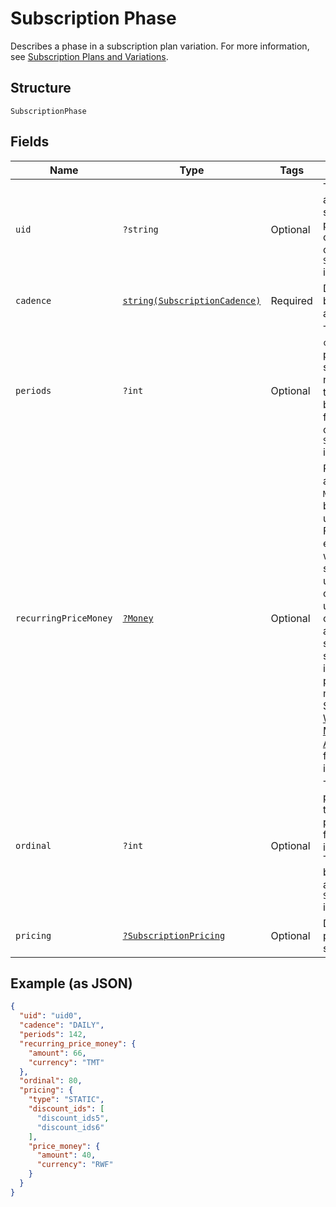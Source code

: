 
# Subscription Phase

Describes a phase in a subscription plan variation. For more information, see [Subscription Plans and Variations](https://developer.squareup.com/docs/subscriptions-api/plans-and-variations).

## Structure

`SubscriptionPhase`

## Fields

| Name | Type | Tags | Description | Getter | Setter |
|  --- | --- | --- | --- | --- | --- |
| `uid` | `?string` | Optional | The Square-assigned ID of the subscription phase. This field cannot be changed after a `SubscriptionPhase` is created. | getUid(): ?string | setUid(?string uid): void |
| `cadence` | [`string(SubscriptionCadence)`](../../doc/models/subscription-cadence.md) | Required | Determines the billing cadence of a [Subscription](../../doc/models/subscription.md) | getCadence(): string | setCadence(string cadence): void |
| `periods` | `?int` | Optional | The number of `cadence`s the phase lasts. If not set, the phase never ends. Only the last phase can be indefinite. This field cannot be changed after a `SubscriptionPhase` is created. | getPeriods(): ?int | setPeriods(?int periods): void |
| `recurringPriceMoney` | [`?Money`](../../doc/models/money.md) | Optional | Represents an amount of money. `Money` fields can be signed or unsigned.<br>Fields that do not explicitly define whether they are signed or unsigned are<br>considered unsigned and can only hold positive amounts. For signed fields, the<br>sign of the value indicates the purpose of the money transfer. See<br>[Working with Monetary Amounts](https://developer.squareup.com/docs/build-basics/working-with-monetary-amounts)<br>for more information. | getRecurringPriceMoney(): ?Money | setRecurringPriceMoney(?Money recurringPriceMoney): void |
| `ordinal` | `?int` | Optional | The position this phase appears in the sequence of phases defined for the plan, indexed from 0. This field cannot be changed after a `SubscriptionPhase` is created. | getOrdinal(): ?int | setOrdinal(?int ordinal): void |
| `pricing` | [`?SubscriptionPricing`](../../doc/models/subscription-pricing.md) | Optional | Describes the pricing for the subscription. | getPricing(): ?SubscriptionPricing | setPricing(?SubscriptionPricing pricing): void |

## Example (as JSON)

```json
{
  "uid": "uid0",
  "cadence": "DAILY",
  "periods": 142,
  "recurring_price_money": {
    "amount": 66,
    "currency": "TMT"
  },
  "ordinal": 80,
  "pricing": {
    "type": "STATIC",
    "discount_ids": [
      "discount_ids5",
      "discount_ids6"
    ],
    "price_money": {
      "amount": 40,
      "currency": "RWF"
    }
  }
}
```

